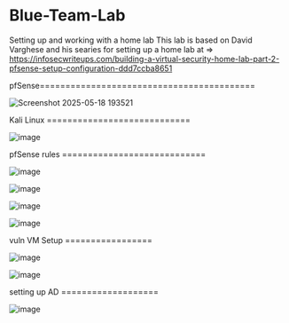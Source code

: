 # Blue-Team-Lab
Setting up and working with a home lab
 This lab is based on David Varghese and his searies for setting up a home lab at => https://infosecwriteups.com/building-a-virtual-security-home-lab-part-2-pfsense-setup-configuration-ddd7ccba8651


pfSense==========================================




![Screenshot 2025-05-18 193521](https://github.com/user-attachments/assets/09955924-e557-44dd-893b-270c4b103460)




Kali Linux ============================

![image](https://github.com/user-attachments/assets/927830a4-fbdc-40fb-8cb5-0368a1265fe7)



pfSense rules ============================


![image](https://github.com/user-attachments/assets/fe5541c8-1435-4407-b6ba-9d3647b78801)

![image](https://github.com/user-attachments/assets/f4dcaa56-0193-4390-9bc6-70385888d2f2)

![image](https://github.com/user-attachments/assets/7cb15aed-4589-419c-b2a2-d16ce1aaa366)

![image](https://github.com/user-attachments/assets/fce40b04-9d1a-47c9-a6cf-1869663d02f6)



vuln VM Setup =================

![image](https://github.com/user-attachments/assets/2822a464-3f4f-449d-93c5-c62c48d27084)

![image](https://github.com/user-attachments/assets/cf7559eb-110d-417a-a986-e52c1e8ab12e)

setting up AD ===================

![image](https://github.com/user-attachments/assets/f4e6bf9b-70e2-4e4c-8469-cea052260f85)

